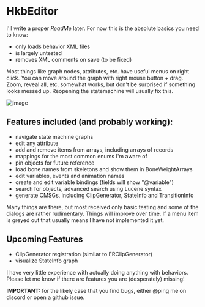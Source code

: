 # HkbEditor
I'll write a proper *ReadMe* later. For now this is the absolute basics you need to know:
- only loads behavior XML files
- is largely untested
- removes XML comments on save (to be fixed)

Most things like graph nodes, attributes, etc. have useful menus on right click. You can move around the graph with right mouse button + drag. Zoom, reveal all, etc. somewhat works, but don't be surprised if something looks messed up. Reopening the statemachine will usually fix this.

![image](https://github.com/user-attachments/assets/c9a1fe5a-63c1-44a9-a770-5608277b4c12)

## Features included (and probably working):
- navigate state machine graphs
- edit any attribute
- add and remove items from arrays, including arrays of records
- mappings for the most common enums I'm aware of
- pin objects for future reference
- load bone names from skeletons and show them in BoneWeightArrays
- edit variables, events and animation names
- create and edit variable bindings (fields will show "@variable")
- search for objects, advanced search using Lucene syntax
- generate CMSGs, including ClipGenerator, StateInfo and TransitionInfo

Many things are there, but most received only basic testing and some of the dialogs are rather rudimentary. Things will improve over time. If a menu item is greyed out that usually means I have not implemented it yet. 

## Upcoming Features
- ClipGenerator registration (similar to ERClipGenerator)
- visualize StateInfo graph

I have very little experience with actually doing anything with behaviors. Please let me know if there are features you are (desperately) missing!

**IMPORTANT:** for the likely case that you find bugs, either @ping me on discord or open a github issue. 
